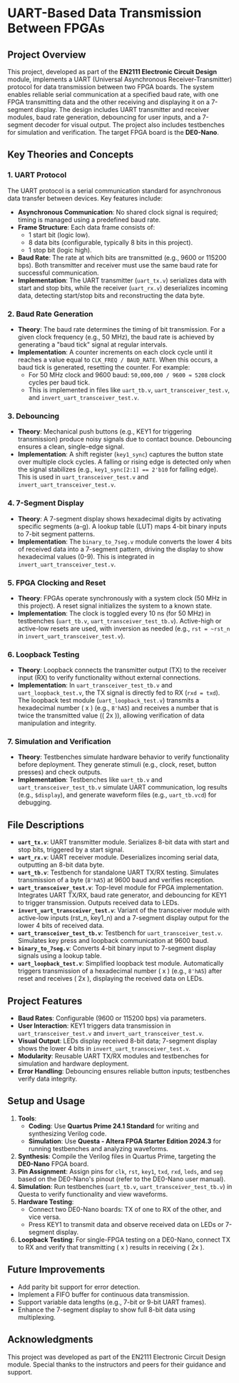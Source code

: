 # UART-Based Data Transmission Between FPGAs

## Project Overview
This project, developed as part of the **EN2111 Electronic Circuit Design** module, implements a UART (Universal Asynchronous Receiver-Transmitter) protocol for data transmission between two FPGA boards. The system enables reliable serial communication at a specified baud rate, with one FPGA transmitting data and the other receiving and displaying it on a 7-segment display. The design includes UART transmitter and receiver modules, baud rate generation, debouncing for user inputs, and a 7-segment decoder for visual output. The project also includes testbenches for simulation and verification. The target FPGA board is the **DE0-Nano**.

## Key Theories and Concepts

### 1. UART Protocol
The UART protocol is a serial communication standard for asynchronous data transfer between devices. Key features include:
- **Asynchronous Communication**: No shared clock signal is required; timing is managed using a predefined baud rate.
- **Frame Structure**: Each data frame consists of:
  - 1 start bit (logic low).
  - 8 data bits (configurable, typically 8 bits in this project).
  - 1 stop bit (logic high).
- **Baud Rate**: The rate at which bits are transmitted (e.g., 9600 or 115200 bps). Both transmitter and receiver must use the same baud rate for successful communication.
- **Implementation**: The UART transmitter (`uart_tx.v`) serializes data with start and stop bits, while the receiver (`uart_rx.v`) deserializes incoming data, detecting start/stop bits and reconstructing the data byte.

### 2. Baud Rate Generation
- **Theory**: The baud rate determines the timing of bit transmission. For a given clock frequency (e.g., 50 MHz), the baud rate is achieved by generating a "baud tick" signal at regular intervals.
- **Implementation**: A counter increments on each clock cycle until it reaches a value equal to `CLK_FREQ / BAUD_RATE`. When this occurs, a baud tick is generated, resetting the counter. For example:
  - For 50 MHz clock and 9600 baud: `50,000,000 / 9600 ≈ 5208` clock cycles per baud tick.
  - This is implemented in files like `uart_tb.v`, `uart_transceiver_test.v`, and `invert_uart_transceiver_test.v`.

### 3. Debouncing
- **Theory**: Mechanical push buttons (e.g., KEY1 for triggering transmission) produce noisy signals due to contact bounce. Debouncing ensures a clean, single-edge signal.
- **Implementation**: A shift register (`key1_sync`) captures the button state over multiple clock cycles. A falling or rising edge is detected only when the signal stabilizes (e.g., `key1_sync[2:1] == 2'b10` for falling edge). This is used in `uart_transceiver_test.v` and `invert_uart_transceiver_test.v`.

### 4. 7-Segment Display
- **Theory**: A 7-segment display shows hexadecimal digits by activating specific segments (a-g). A lookup table (LUT) maps 4-bit binary inputs to 7-bit segment patterns.
- **Implementation**: The `binary_to_7seg.v` module converts the lower 4 bits of received data into a 7-segment pattern, driving the display to show hexadecimal values (0-9). This is integrated in `invert_uart_transceiver_test.v`.

### 5. FPGA Clocking and Reset
- **Theory**: FPGAs operate synchronously with a system clock (50 MHz in this project). A reset signal initializes the system to a known state.
- **Implementation**: The clock is toggled every 10 ns (for 50 MHz) in testbenches (`uart_tb.v`, `uart_transceiver_test_tb.v`). Active-high or active-low resets are used, with inversion as needed (e.g., `rst = ~rst_n` in `invert_uart_transceiver_test.v`).

### 6. Loopback Testing
- **Theory**: Loopback connects the transmitter output (TX) to the receiver input (RX) to verify functionality without external connections.
- **Implementation**: In `uart_transceiver_test_tb.v` and `uart_loopback_test.v`, the TX signal is directly fed to RX (`rxd = txd`). The loopback test module (`uart_loopback_test.v`) transmits a hexadecimal number \( x \) (e.g., `8'hA5`) and receives a number that is twice the transmitted value (\( 2x \)), allowing verification of data manipulation and integrity.

### 7. Simulation and Verification
- **Theory**: Testbenches simulate hardware behavior to verify functionality before deployment. They generate stimuli (e.g., clock, reset, button presses) and check outputs.
- **Implementation**: Testbenches like `uart_tb.v` and `uart_transceiver_test_tb.v` simulate UART communication, log results (e.g., `$display`), and generate waveform files (e.g., `uart_tb.vcd`) for debugging.

## File Descriptions
- **`uart_tx.v`**: UART transmitter module. Serializes 8-bit data with start and stop bits, triggered by a start signal.
- **`uart_rx.v`**: UART receiver module. Deserializes incoming serial data, outputting an 8-bit data byte.
- **`uart_tb.v`**: Testbench for standalone UART TX/RX testing. Simulates transmission of a byte (`8'hA5`) at 9600 baud and verifies reception.
- **`uart_transceiver_test.v`**: Top-level module for FPGA implementation. Integrates UART TX/RX, baud rate generator, and debouncing for KEY1 to trigger transmission. Outputs received data to LEDs.
- **`invert_uart_transceiver_test.v`**: Variant of the transceiver module with active-low inputs (rst_n, key1_n) and a 7-segment display output for the lower 4 bits of received data.
- **`uart_transceiver_test_tb.v`**: Testbench for `uart_transceiver_test.v`. Simulates key press and loopback communication at 9600 baud.
- **`binary_to_7seg.v`**: Converts 4-bit binary input to 7-segment display signals using a lookup table.
- **`uart_loopback_test.v`**: Simplified loopback test module. Automatically triggers transmission of a hexadecimal number \( x \) (e.g., `8'hA5`) after reset and receives \( 2x \), displaying the received data on LEDs.

## Project Features
- **Baud Rates**: Configurable (9600 or 115200 bps) via parameters.
- **User Interaction**: KEY1 triggers data transmission in `uart_transceiver_test.v` and `invert_uart_transceiver_test.v`.
- **Visual Output**: LEDs display received 8-bit data; 7-segment display shows the lower 4 bits in `invert_uart_transceiver_test.v`.
- **Modularity**: Reusable UART TX/RX modules and testbenches for simulation and hardware deployment.
- **Error Handling**: Debouncing ensures reliable button inputs; testbenches verify data integrity.

## Setup and Usage
1. **Tools**:
   - **Coding**: Use **Quartus Prime 24.1 Standard** for writing and synthesizing Verilog code.
   - **Simulation**: Use **Questa - Altera FPGA Starter Edition 2024.3** for running testbenches and analyzing waveforms.
2. **Synthesis**: Compile the Verilog files in Quartus Prime, targeting the **DE0-Nano** FPGA board.
3. **Pin Assignment**: Assign pins for `clk`, `rst`, `key1`, `txd`, `rxd`, `leds`, and `seg` based on the DE0-Nano's pinout (refer to the DE0-Nano user manual).
4. **Simulation**: Run testbenches (`uart_tb.v`, `uart_transceiver_test_tb.v`) in Questa to verify functionality and view waveforms.
5. **Hardware Testing**:
   - Connect two DE0-Nano boards: TX of one to RX of the other, and vice versa.
   - Press KEY1 to transmit data and observe received data on LEDs or 7-segment display.
6. **Loopback Testing**: For single-FPGA testing on a DE0-Nano, connect TX to RX and verify that transmitting \( x \) results in receiving \( 2x \).

## Future Improvements
- Add parity bit support for error detection.
- Implement a FIFO buffer for continuous data transmission.
- Support variable data lengths (e.g., 7-bit or 9-bit UART frames).
- Enhance the 7-segment display to show full 8-bit data using multiplexing.

## Acknowledgments
This project was developed as part of the EN2111 Electronic Circuit Design module. Special thanks to the instructors and peers for their guidance and support.
